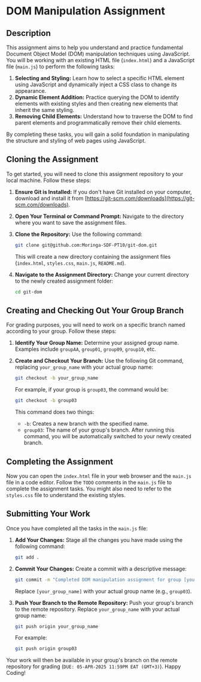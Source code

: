 # DOM Manipulation Assignment

## Description

This assignment aims to help you understand and practice fundamental Document Object Model (DOM) manipulation techniques using JavaScript. You will be working with an existing HTML file (`index.html`) and a JavaScript file (`main.js`) to perform the following tasks:

1.  **Selecting and Styling:** Learn how to select a specific HTML element using JavaScript and dynamically inject a CSS class to change its appearance.
2.  **Dynamic Element Addition:** Practice querying the DOM to identify elements with existing styles and then creating new elements that inherit the same styling.
3.  **Removing Child Elements:** Understand how to traverse the DOM to find parent elements and programmatically remove their child elements.

By completing these tasks, you will gain a solid foundation in manipulating the structure and styling of web pages using JavaScript.

## Cloning the Assignment

To get started, you will need to clone this assignment repository to your local machine. Follow these steps:

1.  **Ensure Git is Installed:** If you don't have Git installed on your computer, download and install it from [https://git-scm.com/downloads](https://git-scm.com/downloads).

2.  **Open Your Terminal or Command Prompt:** Navigate to the directory where you want to save the assignment files.

3.  **Clone the Repository:** Use the following command:

    ```bash
    git clone git@github.com:Moringa-SDF-PT10/git-dom.git
    ```

    This will create a new directory containing the assignment files (`index.html`, `styles.css`, `main.js`, `README.md`).

4.  **Navigate to the Assignment Directory:** Change your current directory to the newly created assignment folder:

    ```bash
    cd git-dom
    ```

## Creating and Checking Out Your Group Branch

For grading purposes, you will need to work on a specific branch named according to your group. Follow these steps:

1.  **Identify Your Group Name:** Determine your assigned group name. Examples include `groupAA`, `group01`, `group09`, `group10`, etc.

2.  **Create and Checkout Your Branch:** Use the following Git command, replacing `your_group_name` with your actual group name:

    ```bash
    git checkout -b your_group_name
    ```

    For example, if your group is `group03`, the command would be:

    ```bash
    git checkout -b group03
    ```

    This command does two things:
    * `-b`: Creates a new branch with the specified name.
    * `group03`: The name of your group's branch.
    After running this command, you will be automatically switched to your newly created branch.

## Completing the Assignment

Now you can open the `index.html` file in your web browser and the `main.js` file in a code editor. Follow the `TODO` comments in the `main.js` file to complete the assignment tasks. You might also need to refer to the `styles.css` file to understand the existing styles.

## Submitting Your Work

Once you have completed all the tasks in the `main.js` file:

1.  **Add Your Changes:** Stage all the changes you have made using the following command:

    ```bash
    git add .
    ```

2.  **Commit Your Changes:** Create a commit with a descriptive message:

    ```bash
    git commit -m "Completed DOM manipulation assignment for group [your_group_name]"
    ```

    Replace `[your_group_name]` with your actual group name (e.g., `group03`).

3.  **Push Your Branch to the Remote Repository:** Push your group's branch to the remote repository. Replace `your_group_name` with your actual group name:

    ```bash
    git push origin your_group_name
    ```

    For example:

    ```bash
    git push origin group03
    ```

Your work will then be available in your group's branch on the remote repository for grading (`DUE: 05-APR-2025 11:59PM EAT (GMT+3)`). Happy Coding!